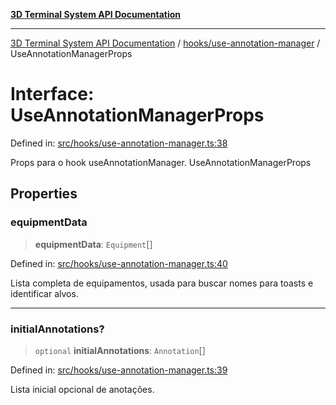 [**3D Terminal System API Documentation**](../../../README.md)

***

[3D Terminal System API Documentation](../../../README.md) / [hooks/use-annotation-manager](../README.md) / UseAnnotationManagerProps

# Interface: UseAnnotationManagerProps

Defined in: [src/hooks/use-annotation-manager.ts:38](https://github.com/Dicommunitas/ThreeJS_Terminal_3D2/blob/50ef787d9f23a1c5f4362ca495ac1334ca854f4f/src/hooks/use-annotation-manager.ts#L38)

Props para o hook useAnnotationManager.
 UseAnnotationManagerProps

## Properties

### equipmentData

> **equipmentData**: `Equipment`[]

Defined in: [src/hooks/use-annotation-manager.ts:40](https://github.com/Dicommunitas/ThreeJS_Terminal_3D2/blob/50ef787d9f23a1c5f4362ca495ac1334ca854f4f/src/hooks/use-annotation-manager.ts#L40)

Lista completa de equipamentos, usada para buscar nomes para toasts e identificar alvos.

***

### initialAnnotations?

> `optional` **initialAnnotations**: `Annotation`[]

Defined in: [src/hooks/use-annotation-manager.ts:39](https://github.com/Dicommunitas/ThreeJS_Terminal_3D2/blob/50ef787d9f23a1c5f4362ca495ac1334ca854f4f/src/hooks/use-annotation-manager.ts#L39)

Lista inicial opcional de anotações.

